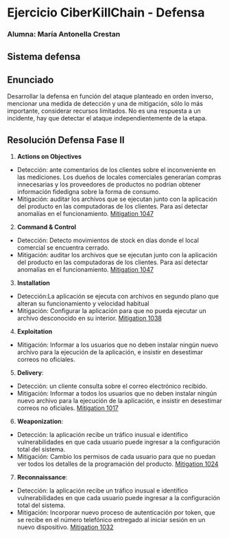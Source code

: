 # Ejercicio CiberKillChain - Defensa

### Alumna: María Antonella Crestan

## Sistema defensa

## Enunciado

Desarrollar la defensa en función del ataque planteado en orden inverso, mencionar una medida de detección y una de mitigación, sólo lo más importante, considerar recursos limitados. No es una respuesta a un incidente, hay que detectar el ataque independientemente de la etapa.

## Resolución Defensa Fase II
1. **Actions on Objectives**
  - Detección: ante comentarios de los clientes sobre el inconveniente en las mediciones. Los dueños de locales comerciales generarían compras innecesarias y los proveedores de productos no podrían obtener información fidedigna sobre la forma de consumo.
  - Mitigación: auditar los archivos que se ejecutan junto con la aplicación del producto en las computadoras de los clientes. Para así detectar anomalías en el funcionamiento. [Mitigation 1047](https://attack.mitre.org/mitigations/M1047/)
2. **Command & Control**
  - Detección: Detecto movimientos de stock en días donde el local comercial se encuentra cerrado. 
  - Mitigación: auditar los archivos que se ejecutan junto con la aplicación del producto en las computadoras de los clientes. Para así detectar anomalías en el funcionamiento. [Mitigation 1047](https://attack.mitre.org/mitigations/M1047/)
3. **Installation**
  - Detección:La aplicación se ejecuta con archivos en segundo plano que alteran su funcionamiento y velocidad habitual 
  - Mitigación: Configurar la aplicación para que no pueda ejecutar un archivo desconocido en su interior. [Mitigation 1038](https://attack.mitre.org/mitigations/M1038/)
4. **Exploitation**
  -	Mitigación: Informar a los usuarios que no deben instalar ningún nuevo archivo para la ejecución de la aplicación, e insistir en desestimar correos no oficiales.
5. **Delivery**:
  - Detección: un cliente consulta sobre el correo electrónico recibido.
  - Mitigación: Informar a todos los usuarios que no deben instalar ningún nuevo archivo para la ejecución de la aplicación, e insistir en desestimar correos no oficiales. [Mitigation 1017](https://attack.mitre.org/mitigations/M1017/)
6. **Weaponization**:
  -	Detección: la aplicación recibe un tráfico inusual e identifico vulnerabilidades en que cada usuario puede ingresar a la configuración total del sistema.
  -	Mitigación: Cambio los permisos de cada usuario para que no puedan ver todos los detalles de la programación del producto. [Mitigation 1024](https://attack.mitre.org/mitigations/M1024/)
 7. **Reconnaissance**:
  - Detección: la aplicación recibe un tráfico inusual e identifico vulnerabilidades en que cada usuario puede ingresar a la configuración total del sistema.
  - Mitigación: Incorporar nuevo proceso de autenticación por token, que se recibe en el número telefónico entregado al iniciar sesión en un nuevo dispositivo. [Mitigation 1032](https://attack.mitre.org/mitigations/M1032/)


